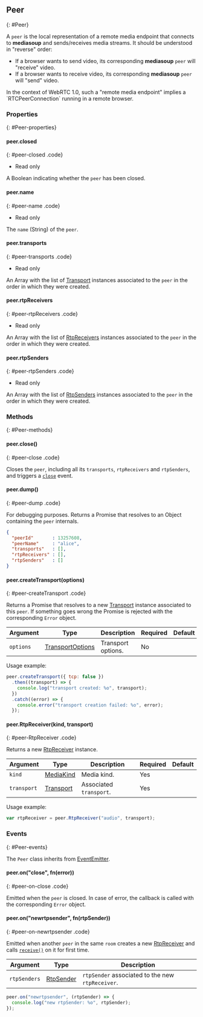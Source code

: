 ## Peer
{: #Peer}

A `peer` is the local representation of a remote media endpoint that connects to **mediasoup** and sends/receives media streams. It should be understood in "reverse" order: 

* If a browser wants to send video, its corresponding **mediasoup** `peer` will "receive" video.
* If a browser wants to receive video, its corresponding **mediasoup** `peer` will "send" video.

<div markdown="1" class="note">
In the context of WebRTC 1.0, such a "remote media endpoint" implies a `RTCPeerConnection` running in a remote browser.
</div>


### Properties
{: #Peer-properties}

<section markdown="1">

#### peer.closed
{: #peer-closed .code}

* Read only

A Boolean indicating whether the `peer` has been closed.

#### peer.name
{: #peer-name .code}

* Read only

The `name` (String) of the `peer`.

#### peer.transports
{: #peer-transports .code}

* Read only

An Array with the list of [Transport](#Transport) instances associated to the `peer` in the order in which they were created.

#### peer.rtpReceivers
{: #peer-rtpReceivers .code}

* Read only

An Array with the list of [RtpReceivers](#RtpReceivers) instances associated to the `peer` in the order in which they were created.

#### peer.rtpSenders
{: #peer-rtpSenders .code}

* Read only

An Array with the list of [RtpSenders](#RtpSenders) instances associated to the `peer` in the order in which they were created.

</section>


### Methods
{: #Peer-methods}

<section markdown="1">

#### peer.close()
{: #peer-close .code}

Closes the `peer`, including all its `transports`, `rtpReceivers` and `rtpSenders`, and triggers a [`close`](#peer-on-close) event.

#### peer.dump()
{: #peer-dump .code}

For debugging purposes. Returns a Promise that resolves to an Object containing the `peer` internals.

```json
{
  "peerId"       : 13257608,
  "peerName"     : "alice",
  "transports"   : [],
  "rtpReceivers" : [],
  "rtpSenders"   : []
}
```

#### peer.createTransport(options)
{: #peer-createTransport .code}

Returns a Promise that resolves to a new [Transport](#Transport) instance associated to this `peer`. If something goes wrong the Promise is rejected with the corresponding `Error` object. 

<div markdown="1" class="table-wrapper L3">

Argument   | Type    | Description | Required | Default 
---------- | ------- | ----------- | -------- | ----------
`options`  | [TransportOptions](#Transport-TransportOptions) | Transport options. | No |

</div>

Usage example:

```javascript
peer.createTransport({ tcp: false })
  .then((transport) => {
    console.log("transport created: %o", transport);
  })
  .catch((error) => {
    console.error("transport creation failed: %o", error);
  });
```

#### peer.RtpReceiver(kind, transport)
{: #peer-RtpReceiver .code}

Returns a new [RtpReceiver](#RtpReceiver) instance.

<div markdown="1" class="table-wrapper L3">

Argument    | Type    | Description | Required | Default 
----------- | ------- | ----------- | -------- | ----------
`kind`      | [MediaKind](#RtpDictionaries-MediaKind) | Media kind. | Yes |
`transport` | [Transport](#Transport) | Associated `transport`. | Yes |

</div>

Usage example:

```javascript
var rtpReceiver = peer.RtpReceiver("audio", transport);
```

</section>


### Events
{: #Peer-events}

The `Peer` class inherits from [EventEmitter](https://nodejs.org/api/events.html#events_class_eventemitter).

<section markdown="1">

#### peer.on("close", fn(error))
{: #peer-on-close .code}

Emitted when the `peer` is closed. In case of error, the callback is called with the corresponding `Error` object.

#### peer.on("newrtpsender", fn(rtpSender))
{: #peer-on-newrtpsender .code}

Emitted when another `peer` in the same `room` creates a new [RtpReceiver](#RtpReceiver) and calls [`receive()`](#rtpReceiver-receive) on it for first time.

<div markdown="1" class="table-wrapper L3">

Argument | Type    | Description   
----------------- | ------- | ----------------
`rtpSenders`      | [RtpSender](#RtpSender) | `rtpSender` associated to the new `rtpReceiver`.

</div>


```javascript
peer.on("newrtpsender", (rtpSender) => {
  console.log("new rtpSender: %o", rtpSender);
});
```

</section>
